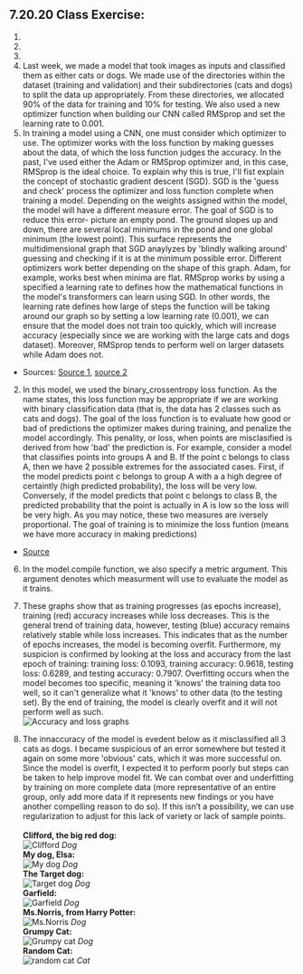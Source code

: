 ## 7.20.20 Class Exercise:
1. 
2. 
3. 
4. Last week, we made a model that took images as inputs and classified them as either cats or dogs. We made use of the directories within the dataset (training and validation) and their subdirectories (cats and dogs) to split the data up appropriately. From these directories, we allocated 90% of the data for training and 10% for testing. We also used a new optimizer function when building our CNN called RMSprop and set the learning rate to 0.001.
5. In training a model using a CNN, one must consider which optimizer to use. The optimizer works with the loss function by making guesses about the data, of which the loss function judges the accuracy. In the past, I've used either the Adam or RMSprop optimizer and, in this case, RMSprop is the ideal choice. To explain why this is true, I'll fist explain the concept of stochastic gradient descent (SGD). SGD is the 'guess and check' process the optimizer and loss function complete when training a model. Depending on the weights assigned within the model, the model will have a different measure error. The goal of SGD is to reduce this error- picture an empty pond. The ground slopes up and down, there are several local minimums in the pond and one global minimum (the lowest point). This surface represents the multidimensional graph that SGD anaylyzes by 'blindly walking around' guessing and checking if it is at the minimum possible error. Different optimizers work better depending on the shape of this graph. Adam, for example, works best when minima are flat. RMSprop works by using a specified a learning rate to defines how the mathematical functions in the model's transformers can learn using SGD. In other words, the learning rate defines how large of steps the function will be taking around our graph so by setting a low learning rate (0.001), we can ensure that the model does not train too quickly, which will increase accuracy (especially since we are working with the large cats and dogs dataset). Moreover, RMSprop tends to perform well on larger datasets while Adam does not.
- Sources: [Source 1](https://towardsdatascience.com/understanding-rmsprop-faster-neural-network-learning-62e116fcf29a), [source 2](https://towardsdatascience.com/breaking-the-curse-of-small-data-sets-in-machine-learning-part-2-894aa45277f4)

2. In this model, we used the binary_crossentropy loss function. As the name states, this loss function may be appropriate if we are working with binary classification data (that is, the data has 2 classes such as cats and dogs). The goal of the loss function is to evaluate how good or bad of predictions the optimizer makes during training, and penalize the model accordingly. This penality, or loss, when points are misclasified is derived from how 'bad' the prediction is. For example, consider a model that classifies points into groups A and B. If the point c belongs to class A, then we have 2 possible extremes for the associated cases. First, if the model predicts point c belongs to group A with a a high degree of certaintly (high predicted probability), the loss will be very low. Conversely, if the model predicts that point c belongs to class B, the predicted probability that the point is actually in A is low so the loss will be very high. As you may notice, these two measures are iversely proportional. The goal of training is to minimize the loss funtion (means we have more accuracy in making predictions)
- [Source](https://towardsdatascience.com/understanding-binary-cross-entropy-log-loss-a-visual-explanation-a3ac6025181a)

6. In the model.compile function, we also specify a metric argument. This argument denotes which measurment will use to evaluate the model as it trains.

7. These graphs show that as training progresses (as epochs increase), training (red) accuracy increases while loss decreases. This is the general trend of training data, however, testing (blue) accuracy remains relatively stable while loss increases. This indicates that as the number of epochs increases, the model is becoming overfit. Furthermore, my suspicion is confirmed by looking at the loss and accuracy from the last epoch of training: training loss: 0.1093, training accuracy: 0.9618, testing loss: 0.6289, and testing accuracy: 0.7907. Overfitting occurs when the model becomes too specific, meaning it 'knows' the training data too well, so it can't generalize what it 'knows' to other data (to the testing set). By the end of training, the model is clearly overfit and it will not perform well as such.<br/>
![Accuracy and loss graphs](https://aeraposo.github.io/Data-310-Public-Raposo/acc_and_loss.png)<br/>
8. The innaccuracy of the model is evedent below as it misclassified all 3 cats as dogs. I became suspicious of an error somewhere but tested it again on some more 'obvious' cats, which it was more successful on. Since the model is overfit, I expected it to perform poorly but steps can be taken to help improve model fit. We can combat over and underfitting by training on more complete data (more representative of an entire group, only add more data if it represents new findings or you have another compelling reason to do so). If this isn’t a possibility, we can use regularization to adjust for this lack of variety or lack of sample points.
 <br/><br/>
**Clifford, the big red dog:**<br/>
![Clifford](https://aeraposo.github.io/Data-310-Public-Raposo/clifford.jpg) *Dog*<br/>
**My dog, Elsa:**<br/>
![My dog](https://aeraposo.github.io/Data-310-Public-Raposo/elsa.jpg) *Dog*<br/>
**The Target dog:**<br/>
![Target dog](https://aeraposo.github.io/Data-310-Public-Raposo/target_dog.jpg) *Dog*<br/>
**Garfield:**<br/>
![Garfield](https://aeraposo.github.io/Data-310-Public-Raposo/garfield.jpg) *Dog*<br/>
**Ms.Norris, from Harry Potter:**<br/>
![Ms.Norris](https://aeraposo.github.io/Data-310-Public-Raposo/ms.norris.jpg) *Dog*<br/>
**Grumpy Cat:**<br/>
![Grumpy cat](https://aeraposo.github.io/Data-310-Public-Raposo/grumpy_cat.jpg) *Dog*<br/>
**Random Cat:**<br/>
![random cat](https://aeraposo.github.io/Data-310-Public-Raposo/random_cat.jpg) *Cat*<br/>
